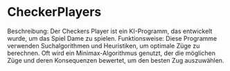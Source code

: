 # CheckerPlayers
Beschreibung: Der Checkers Player ist ein KI-Programm, das entwickelt wurde, um das Spiel Dame zu spielen. Funktionsweise: Diese Programme verwenden Suchalgorithmen und Heuristiken, um optimale Züge zu berechnen. Oft wird ein Minimax-Algorithmus genutzt, der die möglichen Züge und deren Konsequenzen bewertet, um den besten Zug auszuwählen.
